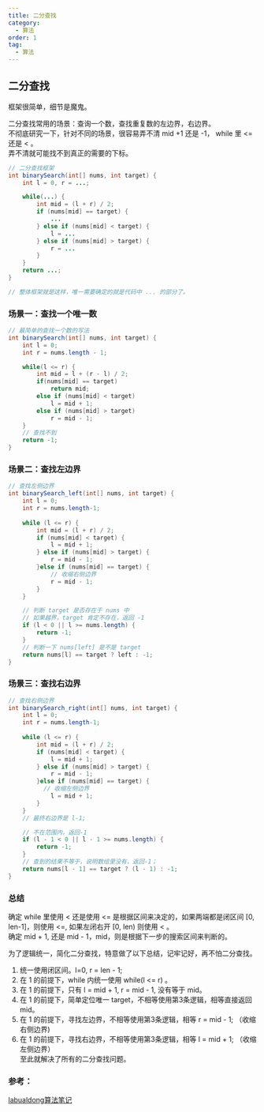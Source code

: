 ```yaml
---
title: 二分查找
category:
  - 算法
order: 1
tag:
  - 算法
---
```


## 二分查找
框架很简单，细节是魔鬼。  

二分查找常用的场景：查询一个数，查找重复数的左边界，右边界。  
不彻底研究一下，针对不同的场景，很容易弄不清 mid +1 还是 -1， while 里 <= 还是 < 。  
弄不清就可能找不到真正的需要的下标。


```java
// 二分查找框架
int binarySearch(int[] nums, int target) {
    int l = 0, r = ...;

    while(...) {
        int mid = (l + r) / 2;
        if (nums[mid] == target) {
            ...
        } else if (nums[mid] < target) {
            l = ...
        } else if (nums[mid] > target) {
            r = ...
        }
    }
    return ...;
}

// 整体框架就是这样，唯一需要确定的就是代码中 ... 的部分了。
```

### 场景一：查找一个唯一数
```java
// 最简单的查找一个数的写法
int binarySearch(int[] nums, int target) {
    int l = 0; 
    int r = nums.length - 1;

    while(l <= r) {
        int mid = l + (r - l) / 2;
        if(nums[mid] == target)
            return mid; 
        else if (nums[mid] < target)
            l = mid + 1;
        else if (nums[mid] > target)
            r = mid - 1;
    }
    // 查找不到
    return -1;
}
```
### 场景二：查找左边界
```java
// 查找左侧边界
int binarySearch_left(int[] nums, int target) {
    int l = 0;
    int r = nums.length-1;
    
    while (l <= r) {
        int mid = (l + r) / 2;
        if (nums[mid] < target) {
            l = mid + 1;
        } else if (nums[mid] > target) {
            r = mid - 1;
        }else if (nums[mid] == target) {
            // 收缩右侧边界
            r = mid - 1;
        }
    }

    // 判断 target 是否存在于 nums 中
    // 如果越界，target 肯定不存在，返回 -1
    if (l < 0 || l >= nums.length) {
        return -1;
    }
    // 判断一下 nums[left] 是不是 target
    return nums[l] == target ? left : -1;
}

```

### 场景三：查找右边界
```java
// 查找右侧边界
int binarySearch_right(int[] nums, int target) {
    int l = 0;
    int r = nums.length-1;
    
    while (l <= r) {
        int mid = (l + r) / 2;
        if (nums[mid] < target) {
            l = mid + 1;
        } else if (nums[mid] > target) {
            r = mid - 1;
        }else if (nums[mid] == target) {
          // 收缩左侧边界
            l = mid + 1;
        }
    }
    // 最终右边界是 l-1;

    // 不在范围内，返回-1
    if (l - 1 < 0 || l - 1 >= nums.length) {
        return -1;
    }
    // 查到的结果不等于，说明数组里没有，返回-1；
    return nums[l - 1] == target ? (l - 1) : -1;
}

```


### 总结
确定 while 里使用 < 还是使用 <= 是根据区间来决定的，如果两端都是闭区间 [0, len-1]，则使用 <=, 如果左闭右开 [0, len) 则使用 < 。  
确定 mid + 1, 还是 mid - 1，mid，则是根据下一步的搜索区间来判断的。  

为了逻辑统一，简化二分查找，特意做了以下总结，记牢记好，再不怕二分查找。  
1. 统一使用闭区间。l=0, r = len - 1;
2. 在 1 的前提下，while 内统一使用 while(l <= r) 。
3. 在 1 的前提下，只有 l = mid + 1, r = mid - 1, 没有等于 mid。
4. 在 1 的前提下，简单定位唯一 target，不相等使用第3条逻辑，相等直接返回 mid。
5. 在 1 的前提下，寻找左边界，不相等使用第3条逻辑，相等 r = mid - 1; （收缩右侧边界)
6. 在 1 的前提下，寻找右边界，不相等使用第3条逻辑，相等 l = mid + 1; （收缩左侧边界）  
至此就解决了所有的二分查找问题。

### 参考：
[labualdong算法笔记](https://labuladong.online/algo/essential-technique/binary-search-framework/#%E4%B8%89%E3%80%81%E5%AF%BB%E6%89%BE%E5%8F%B3%E4%BE%A7%E8%BE%B9%E7%95%8C%E7%9A%84%E4%BA%8C%E5%88%86%E6%9F%A5%E6%89%BE)